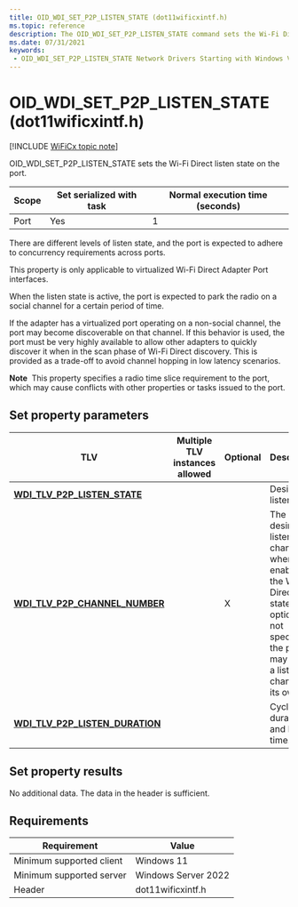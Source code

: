 ```yaml
---
title: OID_WDI_SET_P2P_LISTEN_STATE (dot11wificxintf.h)
ms.topic: reference
description: The OID_WDI_SET_P2P_LISTEN_STATE command sets the Wi-Fi Direct listen state on the port.
ms.date: 07/31/2021
keywords:
 - OID_WDI_SET_P2P_LISTEN_STATE Network Drivers Starting with Windows Vista
---
```


# OID\_WDI\_SET\_P2P\_LISTEN\_STATE (dot11wificxintf.h)

[!INCLUDE [WiFiCx topic note](../includes/wificx-version-warning.md)]


OID\_WDI\_SET\_P2P\_LISTEN\_STATE sets the Wi-Fi Direct listen state on the port.

| Scope | Set serialized with task | Normal execution time (seconds) |
|-------|--------------------------|---------------------------------|
| Port  | Yes                      | 1                               |

 

There are different levels of listen state, and the port is expected to adhere to concurrency requirements across ports.

This property is only applicable to virtualized Wi-Fi Direct Adapter Port interfaces.

When the listen state is active, the port is expected to park the radio on a social channel for a certain period of time.

If the adapter has a virtualized port operating on a non-social channel, the port may become discoverable on that channel. If this behavior is used, the port must be very highly available to allow other adapters to quickly discover it when in the scan phase of Wi-Fi Direct discovery. This is provided as a trade-off to avoid channel hopping in low latency scenarios.

**Note**  This property specifies a radio time slice requirement to the port, which may cause conflicts with other properties or tasks issued to the port.

 


## Set property parameters


| TLV                                                                         | Multiple TLV instances allowed | Optional | Description                                                                                                                                                      |
|-----------------------------------------------------------------------------|--------------------------------|----------|------------------------------------------------------------------------------------------------------------------------------------------------------------------|
| [**WDI\_TLV\_P2P\_LISTEN\_STATE**](./wdi-tlv-p2p-listen-state.md)       |                                |          | Desired listen state.                                                                                                                                            |
| [**WDI\_TLV\_P2P\_CHANNEL\_NUMBER**](./wdi-tlv-p2p-channel-number.md)   |                                | X        | The host’s desired listen channel when enabling the Wi-Fi Direct listen state. If this option is not specified, the port may select a listen channel on its own. |
| [**WDI\_TLV\_P2P\_LISTEN\_DURATION**](./wdi-tlv-p2p-listen-duration.md) |                                |          | Cycle duration and listen time.                                                                                                                                  |


 

## Set property results


No additional data. The data in the header is sufficient.

## Requirements

|Requirement|Value|
|--- |--- |
|Minimum supported client|Windows 11|
|Minimum supported server|Windows Server 2022|
|Header|dot11wificxintf.h|


 

